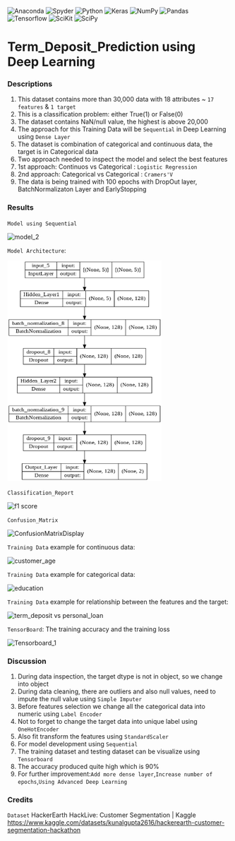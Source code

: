 ![Anaconda](https://img.shields.io/badge/Anaconda-%2344A833.svg?style=for-the-badge&logo=anaconda&logoColor=white)
![Spyder](https://img.shields.io/badge/Spyder-838485?style=for-the-badge&logo=spyder%20ide&logoColor=maroon)
![Python](https://img.shields.io/badge/python-3670A0?style=for-the-badge&logo=python&logoColor=ffdd54)
![Keras](https://img.shields.io/badge/Keras-%23D00000.svg?style=for-the-badge&logo=Keras&logoColor=white)
![NumPy](https://img.shields.io/badge/numpy-%23013243.svg?style=for-the-badge&logo=numpy&logoColor=white)
![Pandas](https://img.shields.io/badge/pandas-%23150458.svg?style=for-the-badge&logo=pandas&logoColor=white)
![Tensorflow](https://img.shields.io/badge/TensorFlow-FF6F00?style=for-the-badge&logo=tensorflow&logoColor=white)
![SciKit](https://img.shields.io/badge/scikit_learn-F7931E?style=for-the-badge&logo=scikit-learn&logoColor=white)
![SciPy](https://img.shields.io/badge/SciPy-654FF0?style=for-the-badge&logo=SciPy&logoColor=white)


# Term_Deposit_Prediction using Deep Learning

### Descriptions
 1) This dataset contains more than 30,000 data with 18 attributes ~ `17 features` & `1 target`
 2) This is a classification problem: either True(1) or False(0)
 3) The dataset contains NaN/null value, the highest is above 20,000 
 4) The approach for this Training Data will be `Sequential` in Deep Learning using `Dense Layer`
 5) The dataset is combination of categorical and continuous data, the target is in Categorical data
 6) Two approach needed to inspect the model and select the best features
 7) 1st approach: Continuos vs Categorical : `Logistic Regression`
 8) 2nd approach: Categorical vs Categorical : `Cramers'V`
 9) The data is being trained with 100 epochs with DropOut layer, BatchNormalizaton Layer and EarlyStopping
 
### Results

`Model using Sequential`

![model_2](https://user-images.githubusercontent.com/106902414/175005001-69c50a0f-f4fb-4b65-92e8-22832fed1836.PNG)


`Model Architecture`: 

<img src="plot and result/model_3.png" alt="model" style="width:350px;height:500px;">




`Classification_Report`

![f1 score](https://user-images.githubusercontent.com/106902414/175004436-260b9566-a4a7-4578-a785-f2333b501464.PNG)

`Confusion_Matrix` 

![ConfusionMatrixDisplay](https://user-images.githubusercontent.com/106902414/175007451-2d60ebb1-fde1-4cc3-bc90-78a1004b1ee4.png)


`Training Data` example for continuous data:

![customer_age](https://user-images.githubusercontent.com/106902414/175008522-0096dc41-6166-4217-81a2-8e685c8e71e4.png)


`Training Data` example for categorical data:

![education](https://user-images.githubusercontent.com/106902414/175008968-7722f4f1-3ad6-4d42-8ded-c33949b403a7.png)



`Training Data` example for relationship between the features and the target:


![term_deposit vs personal_loan](https://user-images.githubusercontent.com/106902414/175009335-6fc032af-4e93-4689-9604-9f7a9bda11a7.png)


`TensorBoard`: The training accuracy and the training loss

![Tensorboard_1](https://user-images.githubusercontent.com/106902414/175011378-06269461-bfe4-4665-8c26-4a97ce9a47e4.png)

### Discussion
1) During data inspection, the target dtype is not in object, so we change into object
2) During data cleaning, there are outliers and also null values, need to impute the null value using `Simple Imputer`
3) Before features selection we change all the categorical data into numeric using `Label Encoder`
4) Not to forget to change the target data into unique label using `OneHotEncoder`
5) Also fit transform the features using `StandardScaler`
6) For model development using `Sequential`
7) The training dataset and testing dataset can be visualize using `Tensorboard` 
8) The accuracy produced quite high which is 90%
9) For further improvement:`Add more dense layer`,`Increase number of epochs`,`Using Advanced Deep Learning`

### Credits
`Dataset`
HackerEarth HackLive: Customer Segmentation | Kaggle
https://www.kaggle.com/datasets/kunalgupta2616/hackerearth-customer-segmentation-hackathon
